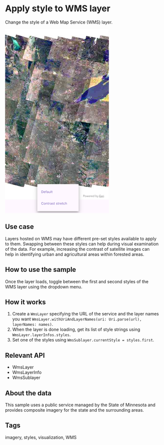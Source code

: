 # Apply style to WMS layer

Change the style of a Web Map Service (WMS) layer.

![Image of apply style to WMS layer](apply_style_to_wms_layer.png)

## Use case

Layers hosted on WMS may have different pre-set styles available to apply to them. Swapping between these styles can help during visual examination of the data. For example, increasing the contrast of satellite images can help in identifying urban and agricultural areas within forested areas.

## How to use the sample

Once the layer loads, toggle between the first and second styles of the WMS layer using the dropdown menu.

## How it works

1. Create a `WmsLayer` specifying the URL of the service and the layer names you want `WmsLayer.withUriAndLayerNames(uri: Uri.parse(url), layerNames: names)`.
2. When the layer is done loading, get its list of style strings using `WmsLayer.layerInfos.styles`.
3. Set one of the styles using `WmsSublayer.currentStyle = styles.first`.

## Relevant API

* WmsLayer
* WmsLayerInfo
* WmsSublayer

## About the data

This sample uses a public service managed by the State of Minnesota and provides composite imagery for the state and the surrounding areas.

## Tags

imagery, styles, visualization, WMS
